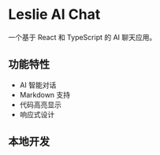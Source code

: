 # Leslie AI Chat

一个基于 React 和 TypeScript 的 AI 聊天应用。

## 功能特性

- AI 智能对话
- Markdown 支持
- 代码高亮显示
- 响应式设计

## 本地开发 